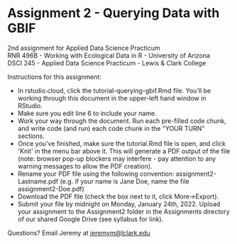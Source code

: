 # Assignment 2 - Querying Data with GBIF
2nd assignment for Applied Data Science Practicum  
RNR 496B - Working with Ecological Data in R - University of Arizona  
DSCI 245 - Applied Data Science Practicum - Lewis & Clark College  

Instructions for this assignment:  

* In rstudio.cloud, click the tutorial-querying-gbif.Rmd file. You'll be working through this document in the upper-left hand window in RStudio.
* Make sure you edit line 6 to include your name.  
* Work your way through the document. Run each pre-filled code chunk, and write code (and run) each code chunk in the "YOUR TURN" sections.  
* Once you've finished, make sure the tutorial.Rmd file is open, and click 'Knit' in the menu bar above it. This will generate a PDF output of the file (note: browser pop-up blockers may interfere - pay attention to any warning messages to allow the PDF creation).  
* Rename your PDF file using the following convention: assignment2-Lastname.pdf (e.g. if your name is Jane Doe, name the file assignment2-Doe.pdf)
* Download the PDF file (check the box next to it, click More->Export).
* Submit your file by midnight on Monday, January 24th, 2022. Upload your assignment to the Assignment2 folder in the Assignments directory of our shared Google Drive (see syllabus for link).

Questions? Email Jeremy at jeremym@lclark.edu
